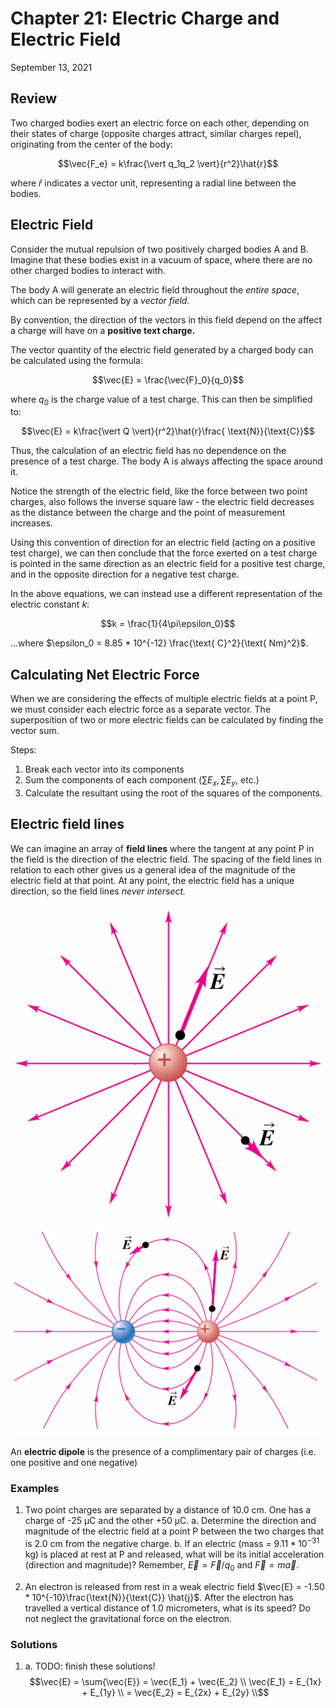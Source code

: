 # Chapter 21: Electric Charge and Electric Field
September 13, 2021

## Review
Two charged bodies exert an electric force on each other, depending on their states of charge (opposite charges attract, similar charges repel), originating from the center of the body:

$$\vec{F_e} = k\frac{\vert q_1q_2 \vert}{r^2}\hat{r}$$

where $\hat{r}$ indicates a vector unit, representing a radial line between the bodies.

## Electric Field
Consider the mutual repulsion of two positively charged bodies A and B. Imagine that these bodies exist in a vacuum of space, where there are no other charged bodies to interact with.

The body A will generate an electric field throughout the *entire space*, which can be represented by a *vector field.*

By convention, the direction of the vectors in this field depend on the affect a charge will have on a **positive text charge.**

The vector quantity of the electric field generated by a charged body can be calculated using the formula:

$$\vec{E} = \frac{\vec{F}_0}{q_0}$$

where $q_0$ is the charge value of a test charge. This can then be simplified to:

$$\vec{E} = k\frac{\vert Q \vert}{r^2}\hat{r}\frac{ \text{N}}{\text{C}}$$

Thus, the calculation of an electric field has no dependence on the presence of a test charge. The body A is always affecting the space around it.

Notice the strength of the electric field, like the force between two point charges, also follows the inverse square law - the electric field decreases as the distance between the charge and the point of measurement increases.

Using this convention of direction for an electric field (acting on a positive test charge), we can then conclude that the force exerted on a test charge is pointed in the same direction as an electric field for a positive test charge, and in the opposite direction for a negative test charge.

In the above equations, we can instead use a different representation of the electric constant *k*:

$$k = \frac{1}{4\pi\epsilon_0}$$

...where $\epsilon_0 = 8.85 * 10^{-12} \frac{\text{ C}^2}{\text{ Nm}^2}$.

## Calculating Net Electric Force
When we are considering the effects of multiple electric fields at a point P, we must consider each electric force as a separate vector. The superposition of two or more electric fields can be calculated by finding the vector sum.

Steps:
 1. Break each vector into its components
 2. Sum the components of each component ($\sum{E_x}, \sum{E_y}$, etc.)
 3. Calculate the resultant using the root of the squares of the components.

## Electric field lines
We can imagine an array of **field lines** where the tangent at any point P in the field is the direction of the electric field. The spacing of the field lines in relation to each other gives us a general idea of the magnitude of the electric field at that point. At any point, the electric field has a unique direction, so the field lines *never intersect.*

![Electric field of one positive charge](../images/electric-field-1.png)
![Electric field of two opposite charges](../images/electric-field-2.png)

An **electric dipole** is the presence of a complimentary pair of charges (i.e. one positive and one negative)

### Examples
1. Two point charges are separated by a distance of 10.0 cm. One has a charge of -25 &micro;C and the other +50 &micro;C.
a. Determine the direction and magnitude of the electric field at a point P between the two charges that is 2.0 cm from the negative charge.
b. If an electric (mass = $9.11 * 10^{-31}$ kg) is placed at rest at P and released, what will be its initial acceleration (direction and magnitude)? Remember, $\vec{E} = \vec{F}/q_0$ and $\vec{F} = m\vec{a}$.


2. An electron is released from rest in a weak electric field $\vec{E} = -1.50 * 10^{-10}\frac{\text{N}}{\text{C}} \hat{j}$. After the electron has travelled a vertical distance of 1.0 micrometers, what is its speed? Do not neglect the gravitational force on the electron. 

### Solutions
1. a. TODO: finish these solutions!
   $$\vec{E} = \sum{\vec{E}} = \vec{E_1} + \vec{E_2} \\
   \vec{E_1} = E_{1x} + E_{1y} \\
             = 
   \vec{E_2} = E_{2x} + E_{2y} \\$$
